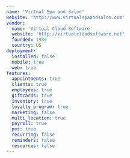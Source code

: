 ```yaml
---
name: 'Virtual Spa and Salon'
website: 'http://www.virtualspaandsalon.com'
vendor:
  name: 'Virtual Cloud Software'
  website: 'http://virtualcloudsoftware.net'
  founded: 1986
  country: US
deployment:
  installed: false
  mobile: true
  web: true
features:
  appointments: true
  clients: true
  employees: true
  giftcards: true
  inventory: true
  loyalty_program: true
  marketing: false
  multi_location: true
  payroll: true
  pos: true
  recurring: false
  reminders: false
  resources: false
---
```

